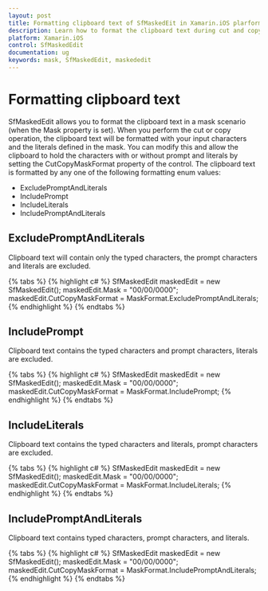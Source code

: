 ```yaml
---
layout: post
title: Formatting clipboard text of SfMaskedEit in Xamarin.iOS plarform
description: Learn how to format the clipboard text during cut and copy operation of SfMaskedEdit control
platform: Xamarin.iOS
control: SfMaskedEdit
documentation: ug 
keywords: mask, SfMaskedEdit, maskededit
---
```


# Formatting clipboard text

SfMaskedEdit allows you to format the clipboard text in a mask scenario (when the Mask property is set). When you perform the cut or copy operation, the clipboard text will be formatted with your input characters and the literals defined in the mask. You can modify this and allow the clipboard to hold the characters with or without prompt and literals by setting the CutCopyMaskFormat property of the control. The clipboard text is formatted by any one of the following formatting enum values:

* ExcludePromptAndLiterals
* IncludePrompt
* IncludeLiterals
* IncludePromptAndLiterals

## ExcludePromptAndLiterals

Clipboard text will contain only the typed characters, the prompt characters and literals are excluded.

{% tabs %}
{% highlight c# %}
SfMaskedEdit maskedEdit = new SfMaskedEdit();
maskedEdit.Mask = "00/00/0000";
maskedEdit.CutCopyMaskFormat = MaskFormat.ExcludePromptAndLiterals;
{% endhighlight %}
{% endtabs %}

## IncludePrompt

Clipboard text contains the typed characters and prompt characters, literals are excluded.
	
{% tabs %}
{% highlight c# %}
SfMaskedEdit maskedEdit = new SfMaskedEdit();
maskedEdit.Mask = "00/00/0000";
maskedEdit.CutCopyMaskFormat = MaskFormat.IncludePrompt;
{% endhighlight %}
{% endtabs %}

## IncludeLiterals

Clipboard text contains the typed characters and literals, prompt characters are excluded.

{% tabs %}
{% highlight c# %}
SfMaskedEdit maskedEdit = new SfMaskedEdit();
maskedEdit.Mask = "00/00/0000";
maskedEdit.CutCopyMaskFormat = MaskFormat.IncludeLiterals;
{% endhighlight %}
{% endtabs %}

## IncludePromptAndLiterals

Clipboard text contains typed characters, prompt characters, and literals.

{% tabs %}
{% highlight c# %}
SfMaskedEdit maskedEdit = new SfMaskedEdit();
maskedEdit.Mask = "00/00/0000";
maskedEdit.CutCopyMaskFormat = MaskFormat.IncludePromptAndLiterals;
{% endhighlight %}
{% endtabs %}
